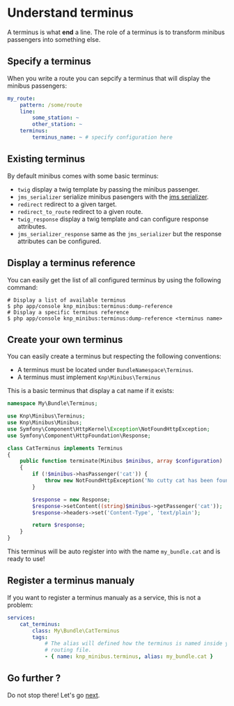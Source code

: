 Understand terminus
===================

A terminus is what **end** a line. The role of a terminus is to transform minibus
passengers into something else.

## Specify a terminus

When you write a route you can sepcify a terminus that will display the minibus
passengers:

```yaml
my_route:
    pattern: /some/route
    line:
        some_station: ~
        other_station: ~
    terminus:
        terminus_name: ~ # specify configuration here
```

## Existing terminus

By default minibus comes with some basic terminus:

- `twig` display a twig template by passing the minibus passenger.
- `jms_serializer` serialize minibus pasengers with the [jms serializer](http://jmsyst.com/libs/serializer).
- `redirect` redirect to a given target.
- `redirect_to_route` redirect to a given route.
- `twig_response` display a twig template and can configure response attributes.
- `jms_serializer_response` same as the `jms_serializer` but the response attributes can be configured.

## Display a terminus reference

You can easily get the list of all configured terminus by using the following
command:

```shell
# Display a list of available terminus
$ php app/console knp_minibus:terminus:dump-reference
# Display a specific terminus reference
$ php app/console knp_minibus:terminus:dump-reference <terminus name>
```

## Create your own terminus

You can easily create a terminus but respecting the following conventions:

- A terminus must be located under `BundleNamespace\Terminus`.
- A terminus must implement `Knp\Minibus\Terminus`

This is a basic terminus that display a cat name if it exists:

```php
namespace My\Bundle\Terminus;

use Knp\Minibus\Terminus;
use Knp\Minibus\Minibus;
use Symfony\Component\HttpKernel\Exception\NotFoundHttpException;
use Symfony\Component\HttpFoundation\Response;

class CatTerminus implements Terminus
{
    public function terminate(Minibus $minibus, array $configuration)
    {
        if (!$minibus->hasPassenger('cat')) {
            throw new NotFoundHttpException('No cutty cat has been found :-(');
        }

        $response = new Response;
        $response->setContent((string)$minibus->getPassenger('cat'));
        $response->headers->set('Content-Type', 'text/plain');

        return $response;
    }
}
```

This terminus will be auto register into with the name `my_bundle.cat` and is
ready to use!

## Register a terminus manualy

If you want to register a terminus manualy as a service, this is not a problem:

```yaml
services:
    cat_terminus:
        class: My\Bundle\CatTerminus
        tags:
            # The alias will defined how the terminus is named inside your
            # routing file.
            - { name: knp_minibus.terminus, alias: my_bundle.cat }
```

## Go further ?

Do not stop there! Let's go [next](stations_validation.md).
